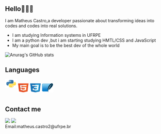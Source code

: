 

## Hello👨🏽‍💻

I am Matheus Castro,a developer passionate about transforming ideas into codes and codes into real solutions.

- I am studying Information systems in UFRPE 
- I am a python dev ,but i am starting studying HMTL/CSS and JavaScript
- My main goal is to be the best dev of the whole world



![Anurag's GitHub stats](https://github-readme-stats.vercel.app/api?username=Matheuscastro1903&show_icons=true&theme=dracula)

## Languages


  
<div style="display:flex;flex-direction:row"><br>
  <img align="left"" alt="Castro-Python" height="30" width="40" src="https://raw.githubusercontent.com/devicons/devicon/master/icons/python/python-original.svg">
  
  <img align="left" alt="HTML5" title="HTML5" height="30" width="40"
       src="https://raw.githubusercontent.com/devicons/devicon/master/icons/html5/html5-original.svg">
  <img align="left" alt="CSS3" title="CSS3" height="30" width="40"
       src="https://raw.githubusercontent.com/devicons/devicon/master/icons/css3/css3-original.svg">
  <img align="left" alt="SQLite" title="SQLite" height="30" width="40"
       src="https://raw.githubusercontent.com/devicons/devicon/master/icons/sqlite/sqlite-original.svg">
  

</div>


  
  ##

## Contact me
<div> 
  <a href="https://www.instagram.com/dev_castroo/" target="_blank"><img src="https://img.shields.io/badge/-Instagram-%23E4405F?style=for-the-badge&logo=instagram&logoColor=white" target="_blank"></a>
  <a href="https://www.linkedin.com/in/matheus-de-castro-pecora-0b8b7b371/" target="_blank"><img src="https://img.shields.io/badge/-LinkedIn-%230077B5?style=for-the-badge&logo=linkedin&logoColor=white" target="_blank"></a> 
  
  
</div>
Email:matheus.castro2@ufrpe.br

